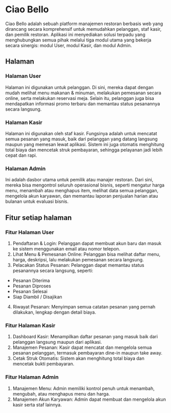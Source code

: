 # Ciao Bello

Ciao Bello adalah sebuah platform manajemen restoran berbasis web yang dirancang secara komprehensif untuk memudahkan pelanggan, staf kasir, dan pemilik restoran. Aplikasi ini menyediakan solusi terpadu yang menghubungkan semua pihak melalui tiga modul utama yang bekerja secara sinergis: modul User, modul Kasir, dan modul Admin.

## Halaman
### Halaman User

Halaman ini digunakan untuk pelanggan. Di sini, mereka dapat dengan mudah melihat menu makanan & minuman, melakukan pemesanan secara online, serta melakukan reservasi meja. Selain itu, pelanggan juga bisa mendapatkan informasi promo terbaru dan memantau status pesanannya secara langsung.

### Halaman Kasir

Halaman ini digunakan oleh staf kasir. Fungsinya adalah untuk mencatat semua pesanan yang masuk, baik dari pelanggan yang datang langsung maupun yang memesan lewat aplikasi. Sistem ini juga otomatis menghitung total biaya dan mencetak struk pembayaran, sehingga pelayanan jadi lebih cepat dan rapi.

### Halaman Admin

Ini adalah dasbor utama untuk pemilik atau manajer restoran. Dari sini, mereka bisa mengontrol seluruh operasional bisnis, seperti mengatur harga menu, menambah atau menghapus item, melihat data semua pelanggan, mengelola akun karyawan, dan memantau laporan penjualan harian atau bulanan untuk evaluasi bisnis.

## Fitur setiap halaman
### Fitur Halaman User
1. Pendaftaran & Login: Pelanggan dapat membuat akun baru dan masuk ke sistem menggunakan email atau nomor telepon.
2. Lihat Menu & Pemesanan Online: Pelanggan bisa melihat daftar menu, harga, deskripsi, lalu melakukan pemesanan secara langsung.
3. Pelacakan Status Pesanan: Pelanggan dapat memantau status pesanannya secara langsung, seperti:
- Pesanan Diterima
- Pesanan Diproses
- Pesanan Selesai
- Siap Diambil / Disajikan
4. Riwayat Pesanan: Menyimpan semua catatan pesanan yang pernah dilakukan, lengkap dengan detail biaya.

### Fitur Halaman Kasir
1. Dashboard Kasir: Menampilkan daftar pesanan yang masuk baik dari pelanggan langsung maupun dari aplikasi.
2. Manajemen Pesanan: Kasir dapat mencatat dan mengelola semua pesanan pelanggan, termasuk pembayaran dine-in maupun take away.
3. Cetak Struk Otomatis: Sistem akan menghitung total biaya dan mencetak bukti pembayaran.

### Fitur Halaman Admin
1. Manajemen Menu: Admin memiliki kontrol penuh untuk menambah, mengubah, atau menghapus menu dan harga.
2. Manajemen Akun Karyawan: Admin dapat membuat dan mengelola akun kasir serta staf lainnya.
